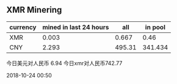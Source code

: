 ## XMR Minering

|currency|mined in last 24 hours|all|in pool|
|---|---|---|---|
|XMR|0.003|0.667|0.46|
|CNY|2.293|495.31|341.434|

今日美元对人民币 6.94	今日xmr对人民币742.77


2018-10-24 00:50